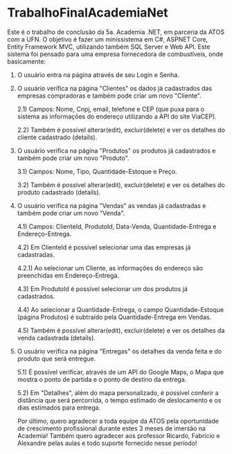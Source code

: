 # TrabalhoFinalAcademiaNet

Este é o trabalho de conclusão da 5a. Academia .NET, em parceria da ATOS com a UFN. 
O objetivo é fazer um minissistema em C#, ASPNET Core, Entity Framework MVC, utilizando também SQL Server e Web API.
Este sistema foi pensado para uma empresa fornecedora de combustíveis, onde basicamente:

1) O usuário entra na página através de seu Login e Senha.
 
2) O usuário verifica na página "Clientes" os dados já cadastrados das empresas compradoras e também pode criar um novo "Cliente".
   
   2.1) Campos: Nome, Cnpj, email, telefone e CEP (que puxa para o sistema as informações do endereço utilizando a API do site ViaCEP).
   
   2.2) Também é possível alterar(edit), excluir(delete) e ver os detalhes do cliente cadastrado (details).
   
3) O usuário verifica na página "Produtos" os produtos já cadastrados e também pode criar um novo "Produto".
   
   3.1) Campos: Nome, Tipo, Quantidade-Estoque e Preço.
   
   3.2) Também é possível alterar(edit), excluir(delete) e ver os detalhes do produto cadastrado (details).
   
4) O usuário verifica na página "Vendas" as vendas já cadastradas e também pode criar um novo "Venda".
   
   4.1) Campos: ClienteId, ProdutoId, Data-Venda, Quantidade-Entrega e Endereço-Entrega.
   
   4.2) Em ClienteId é possível selecionar uma das empresas já cadastradas.
   
   4.2.1) Ao selecionar um Cliente, as informações do endereço são preenchidas em Endereço-Entrega.
   
   4.3) Em ProdutoId é possível selecionar um dos produtos já cadastrados.
   
   4.4) Ao selecionar a Quantidade-Entrega, o campo Quantidade-Estoque (página Produtos) é subtraído pela Quantidade-Entrega em Vendas.
   
   4.5) Também é possível alterar(edit), excluir(delete) e ver os detalhes da venda cadastrada (details).
   
5) O usuário verifica na página "Entregas" os detalhes da venda feita e do produto que será entregue.
   
   5.1) É possível verificar, através de um API do Google Maps, o Mapa que mostra o ponto de partida e o ponto de destino da entrega.
   
   5.2) Em "Detalhes", além do mapa personalizado, é possível conferir a distância que será percorrida, o tempo estimado de deslocamento e os dias estimados para entrega.

   Por último, quero agradecer a toda equipe da ATOS pela oportunidade de crescimento profissional durante estes 3 meses de imersão na Academia!
   Também quero agradecer aos professor Ricardo, Fabrício e Alexandre pelas aulas e todo suporte fornecido nesse período!
   
